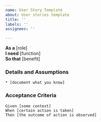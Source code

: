 ```yaml
---
name: User Story Template
about: User stories template
title: ''
labels: ''
assignees: ''

---
```


**As a** [role]  
**I need** [function]  
**So that** [benefit]  
      
### Details and Assumptions
    * [document what you know]      
### Acceptance Criteria     
```gherkin 
Given [some context]
When [certain action is taken]
Then [the outcome of action is observed]
```

